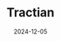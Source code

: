 ---  
layout: startup_page  
title: "Tractian"  
id: "tractian.com"  
permalink: "/tractiantractian.com12052024/"  
website: "https://tractian.com"  
funding_round: "Series C"  
funding_amount: "$120M"  
investors: "Sapphire Ventures, General Catalyst, Next47, NGP Capital"  
about: "Tractian provides integrated hardware and software solutions for industrial asset monitoring, physical operations, and maintenance management. Their platform aims to prevent unplanned downtime, boost operational efficiency, and enhance maintenance capacity by leveraging AI to predict issues and drive operational ROI. This addresses a significant challenge for manufacturers, with Tractian's solutions impacting an estimated 5% of global industrial GDP."  
markets: "Manufacturing AI, Industrial Maintenance"  
hq: "Atlanta, Georgia, United States"  
founded_year: "2019"  
linkedin: "https://www.linkedin.com/company/get-tractian"  
twitter: "https://twitter.com/tractian"  
instagram: ""  
facebook: "https://www.facebook.com/get.tractian"  
crunchbase: "https://www.crunchbase.com/organization/tractian"  
pitchbook: "https://pitchbook.com/profiles/company/463283-11"  

date_display: "05-Dec-2024"  
date: "2024-12-05"

# SEO Optimization  
meta_title: "Tractian - Series C Funding ($120M)"  
meta_description: "Tractian, Tractian provides integrated hardware and software solutions for industrial asset monitoring, physical operations, and maintenance management. Their p..."  
meta_keywords: "Tractian, Manufacturing AI, Industrial Maintenance, Series C funding"  
canonical_url: "https://startup.projectstartups.com/tractiantractian.com12052024/"  
---